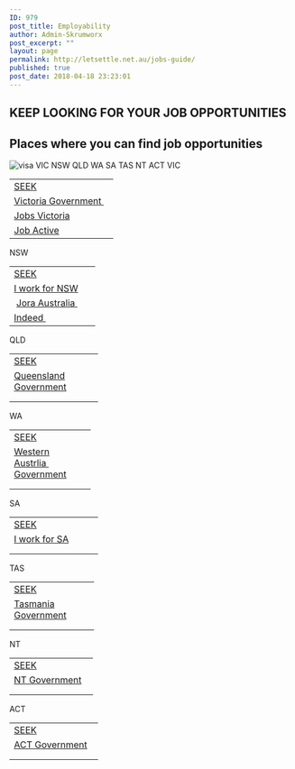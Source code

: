 ```yaml
---
ID: 979
post_title: Employability
author: Admin-Skrumworx
post_excerpt: ""
layout: page
permalink: http://letsettle.net.au/jobs-guide/
published: true
post_date: 2018-04-18 23:23:01
---
```

<h2>KEEP LOOKING FOR YOUR JOB OPPORTUNITIES</h2>
<h2>Places where you can find job opportunities</h2>
<img title="visa" src="http://35.184.23.199/wp-content/uploads/elementor/thumbs/visa-np1jb44wvmu8rsg9xch8pmdvw1r47nfy3iqxpn8tlu.png" alt="visa" />
VIC
NSW
QLD
WA
SA
TAS
NT
ACT
VIC
<table width="168">
<tbody>
<tr>
<td width="168"><a href="https://www.seek.com.au/jobs/in-Victoria-VIC?tracking=SEM-GGL-SRC-PaidSearchAU-4826&amp;gclid=EAIaIQobChMIiJ-GrZ_K2gIVSx0rCh2ctgD6EAAYASAAEgIe9_D_BwE&amp;gclsrc=aw.ds&amp;dclid=CMmrpK-fytoCFUo3lgodHqgCYQ" target="_blank" rel="noopener">SEEK</a></td>
</tr>
<tr>
<td><a href="https://www.vic.gov.au/" target="_blank" rel="noopener">Victoria Government </a></td>
</tr>
<tr>
<td><a href="https://jobs.vic.gov.au/" target="_blank" rel="noopener">Jobs Victoria</a></td>
</tr>
<tr>
<td><a href="https://jobsearch.gov.au/search/by-location/jobs-in-melbourne-vic?code=71" target="_blank" rel="noopener">Job Active</a></td>
</tr>
</tbody>
</table>
NSW
<table width="136">
<tbody>
<tr>
<td width="136"><a href="https://www.seek.com.au/jobs/in-New-South-Wales-NSW?tracking=SEM-GGL-SRC-PaidSearchAU-4826&amp;gclid=EAIaIQobChMI2Mbej6LK2gIVCx4rCh2wJw8yEAAYASAAEgITAvD_BwE&amp;gclsrc=aw.ds&amp;dclid=CN7ivJaiytoCFU9plgoduFgA-w" target="_blank" rel="noopener">SEEK</a></td>
</tr>
<tr>
<td><a href="https://iworkfor.nsw.gov.au/" target="_blank" rel="noopener">I work for NSW</a></td>
</tr>
<tr>
<td> <a href="https://au.jora.com/jobs-in-Sydney-NSW?gclid=EAIaIQobChMIu4iw4a3K2gIVxgorCh13ug4eEAAYAyAAEgJ34vD_BwE" target="_blank" rel="noopener">Jora Australia </a></td>
</tr>
<tr>
<td><a href="https://au.indeed.com/jobs-in-Sydney-NSW" target="_blank" rel="noopener">Indeed </a></td>
</tr>
</tbody>
</table>
QLD
<table width="141">
<tbody>
<tr>
<td width="141"><a href="https://www.seek.com.au/jobs/in-Queensland-QLD" target="_blank" rel="noopener">SEEK</a></td>
</tr>
<tr>
<td><a href="https://smartjobs.qld.gov.au/jobtools/jncustomsearch.jobsearch?in_organid=14904" target="_blank" rel="noopener">Queensland Government</a></td>
</tr>
<tr>
<td></td>
</tr>
<tr>
<td></td>
</tr>
</tbody>
</table>
WA
<table width="128">
<tbody>
<tr>
<td width="128"><a href="https://www.seek.com.au/jobs/in-Western-Australia-WA?tracking=SEM-GGL-SRC-PaidSearchAU-4826&amp;gclid=EAIaIQobChMI36vQ37LK2gIVjzUrCh2tRwHzEAAYASAAEgJokfD_BwE&amp;gclsrc=aw.ds&amp;dclid=CIWKpeeyytoCFZ0YKgodBnkFTg" target="_blank" rel="noopener">SEEK</a></td>
</tr>
<tr>
<td><a href="https://jobs.wa.gov.au/" target="_blank" rel="noopener">Western Austrlia  Government</a></td>
</tr>
<tr>
<td></td>
</tr>
<tr>
<td></td>
</tr>
</tbody>
</table>
SA
<table width="141">
<tbody>
<tr>
<td width="141"><a href="https://www.seek.com.au/jobs/in-South-Australia-SA" target="_blank" rel="noopener">SEEK</a></td>
</tr>
<tr>
<td><a href="https://iworkfor.sa.gov.au/" target="_blank" rel="noopener">I work for SA</a></td>
</tr>
<tr>
<td></td>
</tr>
<tr>
<td></td>
</tr>
</tbody>
</table>
TAS
<table width="134">
<tbody>
<tr>
<td width="134"><a href="https://www.seek.com.au/jobs/in-Tasmania-TAS" target="_blank" rel="noopener">SEEK</a></td>
</tr>
<tr>
<td><a href="http://www.jobs.tas.gov.au/" target="_blank" rel="noopener">Tasmania Government</a></td>
</tr>
<tr>
<td></td>
</tr>
<tr>
<td></td>
</tr>
</tbody>
</table>
NT
<table width="132">
<tbody>
<tr>
<td width="132"><a href="https://www.seek.com.au/jobs/in-Northern-Territory-NT?tracking=SEM-GGL-SRC-PaidSearchAU-4826&amp;gclid=EAIaIQobChMI5Yzk1rTK2gIVUyQrCh1p_w05EAAYASAAEgInnvD_BwE&amp;gclsrc=aw.ds&amp;dclid=CMj9wvG0ytoCFR4eKgodYIoChw" target="_blank" rel="noopener">SEEK</a></td>
</tr>
<tr>
<td><a href="http://www.careers.nt.gov.au/Pages/default.aspx" target="_blank" rel="noopener">NT Government</a></td>
</tr>
<tr>
<td></td>
</tr>
<tr>
<td></td>
</tr>
</tbody>
</table>
ACT
<table width="141">
<tbody>
<tr>
<td width="141"><a href="https://www.seek.com.au/jobs/in-All-Canberra-ACT" target="_blank" rel="noopener">SEEK</a></td>
</tr>
<tr>
<td><a href="https://www.jobs.act.gov.au/" target="_blank" rel="noopener">ACT Government</a></td>
</tr>
<tr>
<td></td>
</tr>
<tr>
<td></td>
</tr>
</tbody>
</table>